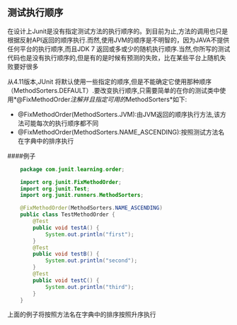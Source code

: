 测试执行顺序
------

在设计上Junit是没有指定测试方法的执行顺序的。到目前为止,方法的调用也只是根据反射API返回的顺序执行.而然,使用JVM的顺序是不明智的，因为JAVA不提供任何平台的执行顺序,而且JDK 7 返回或多或少的随机执行顺序.当然,你所写的测试代码也是没有执行顺序的,但是有的是时候有预测的失败，比在某些平台上随机失败要好很多

从4.11版本,JUnit 将默认使用一些指定的顺序,但是不能确定它使用那种顺序（MethodSorters.DEFAULT）.要改变执行顺序,只需要简单的在你的测试类中使用*@FixMethodOrder*注解并且指定可用的*MethodSorters*如下:
- @FixMethodOrder(MethodSorters.JVM):由JVM返回的顺序执行方法,该方法可能每次的执行顺序都不同
- @FixMethodOrder(MethodSorters.NAME_ASCENDING):按照测试方法名在字典中的排序执行

####例子
```java
    package com.junit.learning.order;

    import org.junit.FixMethodOrder;
    import org.junit.Test;
    import org.junit.runners.MethodSorters;

    @FixMethodOrder(MethodSorters.NAME_ASCENDING)
    public class TestMethodOrder {
        @Test
        public void testA() {
            System.out.println("first");
        }
        @Test
        public void testB() {
            System.out.println("second");
        }
        @Test
        public void testC() {
            System.out.println("third");
        }
    }
```
上面的例子将按照方法名在字典中的排序按照升序执行
